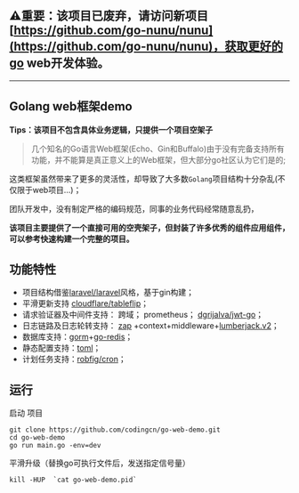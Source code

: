## ⚠️重要：该项目已废弃，请访问新项目[https://github.com/go-nunu/nunu](https://github.com/go-nunu/nunu)，获取更好的go web开发体验。

----
## Golang web框架demo

**Tips：该项目不包含具体业务逻辑，只提供一个项目空架子**

> 几个知名的Go语言Web框架(Echo、Gin和Buffalo)由于没有完备支持所有功能，并不能算是真正意义上的Web框架，但大部分go社区认为它们是的;


这类框架虽然带来了更多的灵活性，却导致了大多数`Golang`项目结构十分杂乱(不仅限于web项目...)；

团队开发中，没有制定严格的编码规范，同事的业务代码经常随意乱扔，

**该项目主要提供了一个直接可用的空壳架子，但封装了许多优秀的组件应用组件，可以参考快速构建一个完整的项目。**



## 功能特性

* 项目结构借鉴[laravel/laravel](https://github.com/laravel/laravel.git)风格，基于gin构建；
* 平滑更新支持 [cloudflare/tableflip](https://github.com/cloudflare/tableflip)；
* 请求验证器及中间件支持： 跨域； prometheus； [dgrijalva/jwt-go](https://github.com/dgrijalva/jwt-go)；
* 日志链路及日志轮转支持： [zap](https://go.uber.org/zap) +context+middleware+[lumberjack.v2](https://gopkg.in/natefinch/lumberjack.v2)；
* 数据库支持：[gorm](https://github.com/jinzhu/gorm)+[go-redis](https://github.com/go-redis/redis)；
* 静态配置支持：[toml](https://github.com/BurntSushi/toml)；
* 计划任务支持：[robfig/cron](https://github.com/robfig/cron)；


## 运行

启动 项目
```
git clone https://github.com/codingcn/go-web-demo.git
cd go-web-demo
go run main.go -env=dev
```

平滑升级（替换go可执行文件后，发送指定信号量）
```
kill -HUP  `cat go-web-demo.pid`
```


